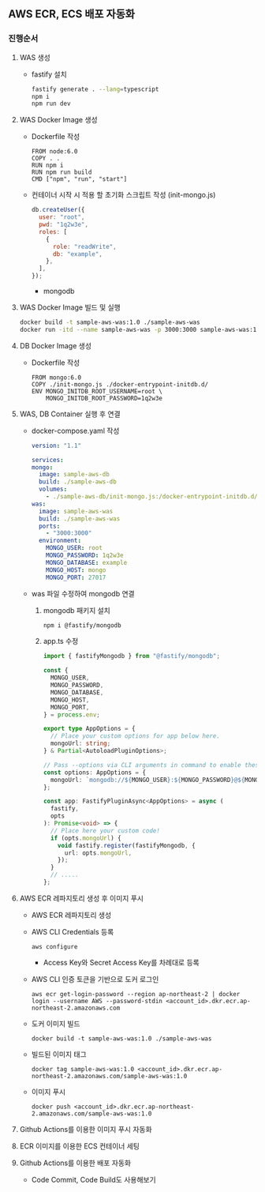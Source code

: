 ## AWS ECR, ECS 배포 자동화

### 진행순서

1. WAS 생성

   - fastify 설치

     ```bash
     fastify generate . --lang=typescript
     npm i
     npm run dev
     ```

2. WAS Docker Image 생성

   - Dockerfile 작성

     ```text
     FROM node:6.0
     COPY . .
     RUN npm i
     RUN npm run build
     CMD ["npm", "run", "start"]
     ```

   - 컨테이너 시작 시 적용 할 초기화 스크립트 작성 (init-mongo.js)

     ```javascript
     db.createUser({
       user: "root",
       pwd: "1q2w3e",
       roles: [
         {
           role: "readWrite",
           db: "example",
         },
       ],
     });
     ```

     - mongodb

3. WAS Docker Image 빌드 및 실행

   ```bash
   docker build -t sample-aws-was:1.0 ./sample-aws-was
   docker run -itd --name sample-aws-was -p 3000:3000 sample-aws-was:1.0
   ```

4. DB Docker Image 생성

   - Dockerfile 작성
     ```text
     FROM mongo:6.0
     COPY ./init-mongo.js ./docker-entrypoint-initdb.d/
     ENV MONGO_INITDB_ROOT_USERNAME=root \
         MONGO_INITDB_ROOT_PASSWORD=1q2w3e
     ```

5. WAS, DB Container 실행 후 연결

   - docker-compose.yaml 작성

     ```yaml
     version: "1.1"

     services:
     mongo:
       image: sample-aws-db
       build: ./sample-aws-db
       volumes:
         - ./sample-aws-db/init-mongo.js:/docker-entrypoint-initdb.d/init-mongo.js
     was:
       image: sample-aws-was
       build: ./sample-aws-was
       ports:
         - "3000:3000"
       environment:
         MONGO_USER: root
         MONGO_PASSWORD: 1q2w3e
         MONGO_DATABASE: example
         MONGO_HOST: mongo
         MONGO_PORT: 27017
     ```

   - was 파일 수정하여 mongodb 연결

     1. mongodb 패키지 설치

        ```bash
        npm i @fastify/mongodb
        ```

     2. app.ts 수정

        ```typescript
        import { fastifyMongodb } from "@fastify/mongodb";

        const {
          MONGO_USER,
          MONGO_PASSWORD,
          MONGO_DATABASE,
          MONGO_HOST,
          MONGO_PORT,
        } = process.env;

        export type AppOptions = {
          // Place your custom options for app below here.
          mongoUrl: string;
        } & Partial<AutoloadPluginOptions>;

        // Pass --options via CLI arguments in command to enable these options.
        const options: AppOptions = {
          mongoUrl: `mongodb://${MONGO_USER}:${MONGO_PASSWORD}@${MONGO_HOST}:${MONGO_PORT}/${MONGO_DATABASE}`,
        };

        const app: FastifyPluginAsync<AppOptions> = async (
          fastify,
          opts
        ): Promise<void> => {
          // Place here your custom code!
          if (opts.mongoUrl) {
            void fastify.register(fastifyMongodb, {
              url: opts.mongoUrl,
            });
          }
          // .....
        };
        ```

6. AWS ECR 레파지토리 생성 후 이미지 푸시

   - AWS ECR 레파지토리 생성
   - AWS CLI Credentials 등록

     ```
     aws configure
     ```

     - Access Key와 Secret Access Key를 차례대로 등록

   - AWS CLI 인증 토큰을 기반으로 도커 로그인

     ```
     aws ecr get-login-password --region ap-northeast-2 | docker login --username AWS --password-stdin <account_id>.dkr.ecr.ap-northeast-2.amazonaws.com
     ```

   - 도커 이미지 빌드

     ```
     docker build -t sample-aws-was:1.0 ./sample-aws-was
     ```

   - 빌드된 이미지 태그

     ```
     docker tag sample-aws-was:1.0 <account_id>.dkr.ecr.ap-northeast-2.amazonaws.com/sample-aws-was:1.0
     ```

   - 이미지 푸시

     ```
     docker push <account_id>.dkr.ecr.ap-northeast-2.amazonaws.com/sample-aws-was:1.0
     ```

7. Github Actions를 이용한 이미지 푸시 자동화
8. ECR 이미지를 이용한 ECS 컨테이너 세팅
9. Github Actions를 이용한 배포 자동화
   - Code Commit, Code Build도 사용해보기
